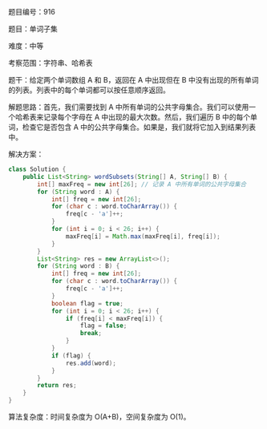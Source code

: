题目编号：916

题目：单词子集

难度：中等

考察范围：字符串、哈希表

题干：给定两个单词数组 A 和 B，返回在 A 中出现但在 B 中没有出现的所有单词的列表。列表中的每个单词都可以按任意顺序返回。

解题思路：首先，我们需要找到 A 中所有单词的公共字母集合。我们可以使用一个哈希表来记录每个字母在 A 中出现的最大次数。然后，我们遍历 B 中的每个单词，检查它是否包含 A 中的公共字母集合。如果是，我们就将它加入到结果列表中。

解决方案：

```java
class Solution {
    public List<String> wordSubsets(String[] A, String[] B) {
        int[] maxFreq = new int[26]; // 记录 A 中所有单词的公共字母集合
        for (String word : A) {
            int[] freq = new int[26];
            for (char c : word.toCharArray()) {
                freq[c - 'a']++;
            }
            for (int i = 0; i < 26; i++) {
                maxFreq[i] = Math.max(maxFreq[i], freq[i]);
            }
        }
        List<String> res = new ArrayList<>();
        for (String word : B) {
            int[] freq = new int[26];
            for (char c : word.toCharArray()) {
                freq[c - 'a']++;
            }
            boolean flag = true;
            for (int i = 0; i < 26; i++) {
                if (freq[i] < maxFreq[i]) {
                    flag = false;
                    break;
                }
            }
            if (flag) {
                res.add(word);
            }
        }
        return res;
    }
}
```

算法复杂度：时间复杂度为 O(A+B)，空间复杂度为 O(1)。